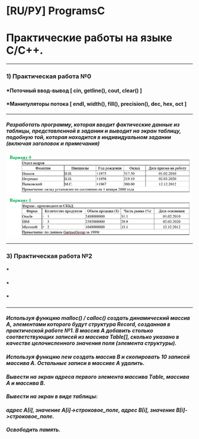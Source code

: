 # [RU/РУ] ProgramsC

# Практические работы на языке С/C++.
---
### 1) Практическая работа №0
#### *Поточный ввод-вывод [ cin, getline(), cout, clear() ]
#### *Манипуляторы потока [ endl, width(), fill(), precision(), dec, hex, oct ] 
---
#### *Разработать программу, которая вводит фактические данные из таблицы, представленной в задании и выводит на экран таблицу, подобную той, которая находится в индивидуальном задании (включая заголовок и примечания)*

![Таблицы](image/практика_0.png)

---
### 3) Практическая работа №2
#### *
#### *
#### *
---
#### *Используя функцию malloc() / calloc() создать динамический массив A, элементами которого будут структура Record, созданная в практической работе №1. В массив А добавить столько соответствующих записей из массива Table[], сколько указано в качестве целочисленного значения поля (элемента структуры).*
#### *Используя функцию new создать массив В и скопировать 10 записей массива А. Остальные записи в массиве А удалить.*

#### *Вывести на экран адреса первого элемента массива Тable, массива А и массива В.*

#### *Вывести на экран в виде таблицы:*
#### *адрес А[i], значение A[i]->строковое_поле, адрес В[i], значение В[i]->строковое_поле.*
#### *Освободить память.*

